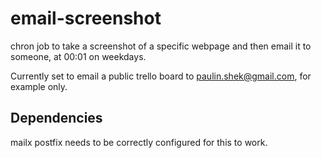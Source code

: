 # email-screenshot
chron job to take a screenshot of a specific webpage and then email it to someone, at 00:01 on weekdays.

Currently set to email a public trello board to paulin.shek@gmail.com, for example only.

## Dependencies
mailx
postfix needs to be correctly configured for this to work.
